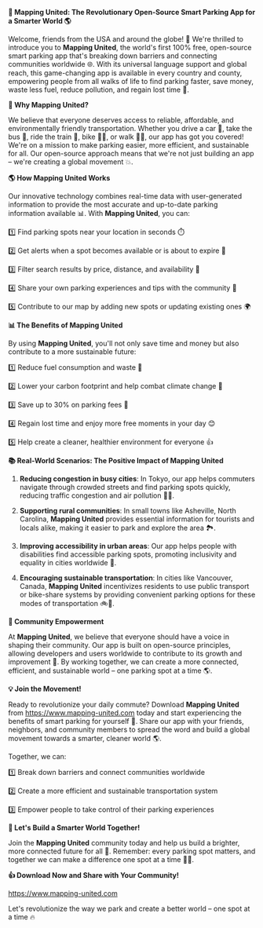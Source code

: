 **🚀 Mapping United: The Revolutionary Open-Source Smart Parking App for a Smarter World 🌎**

Welcome, friends from the USA and around the globe! 👋 We're thrilled to introduce you to **Mapping United**, the world's first 100% free, open-source smart parking app that's breaking down barriers and connecting communities worldwide 🌐. With its universal language support and global reach, this game-changing app is available in every country and county, empowering people from all walks of life to find parking faster, save money, waste less fuel, reduce pollution, and regain lost time 💪.

**💖 Why Mapping United?**

We believe that everyone deserves access to reliable, affordable, and environmentally friendly transportation. Whether you drive a car 🚗, take the bus 🚌, ride the train 🚂, bike 🚴‍♂️, or walk 🏃‍♀️, our app has got you covered! We're on a mission to make parking easier, more efficient, and sustainable for all. Our open-source approach means that we're not just building an app – we're creating a global movement 💥.

**🌎 How Mapping United Works**

Our innovative technology combines real-time data with user-generated information to provide the most accurate and up-to-date parking information available 📊. With **Mapping United**, you can:

1️⃣ Find parking spots near your location in seconds ⏱️

2️⃣ Get alerts when a spot becomes available or is about to expire 🔔

3️⃣ Filter search results by price, distance, and availability 🚀

4️⃣ Share your own parking experiences and tips with the community 💬

5️⃣ Contribute to our map by adding new spots or updating existing ones 🌍

**📊 The Benefits of Mapping United**

By using **Mapping United**, you'll not only save time and money but also contribute to a more sustainable future:

1️⃣ Reduce fuel consumption and waste 💨

2️⃣ Lower your carbon footprint and help combat climate change 🌟

3️⃣ Save up to 30% on parking fees 🤑

4️⃣ Regain lost time and enjoy more free moments in your day 😊

5️⃣ Help create a cleaner, healthier environment for everyone 👍

**📚 Real-World Scenarios: The Positive Impact of Mapping United**

1. **Reducing congestion in busy cities**: In Tokyo, our app helps commuters navigate through crowded streets and find parking spots quickly, reducing traffic congestion and air pollution 🚗💨.

2. **Supporting rural communities**: In small towns like Asheville, North Carolina, **Mapping United** provides essential information for tourists and locals alike, making it easier to park and explore the area 🏞️.

3. **Improving accessibility in urban areas**: Our app helps people with disabilities find accessible parking spots, promoting inclusivity and equality in cities worldwide 🌈.

4. **Encouraging sustainable transportation**: In cities like Vancouver, Canada, **Mapping United** incentivizes residents to use public transport or bike-share systems by providing convenient parking options for these modes of transportation 🚲🚌.

**💬 Community Empowerment**

At **Mapping United**, we believe that everyone should have a voice in shaping their community. Our app is built on open-source principles, allowing developers and users worldwide to contribute to its growth and improvement 🔧. By working together, we can create a more connected, efficient, and sustainable world – one parking spot at a time 🌎.

**💡 Join the Movement!**

Ready to revolutionize your daily commute? Download **Mapping United** from https://www.mapping-united.com today and start experiencing the benefits of smart parking for yourself 📲. Share our app with your friends, neighbors, and community members to spread the word and build a global movement towards a smarter, cleaner world 🌎.

Together, we can:

1️⃣ Break down barriers and connect communities worldwide

2️⃣ Create a more efficient and sustainable transportation system

3️⃣ Empower people to take control of their parking experiences

**🚀 Let's Build a Smarter World Together!**

Join the **Mapping United** community today and help us build a brighter, more connected future for all 🌟. Remember: every parking spot matters, and together we can make a difference one spot at a time 🚗💕.

**👍 Download Now and Share with Your Community!**

https://www.mapping-united.com

Let's revolutionize the way we park and create a better world – one spot at a time 🔥